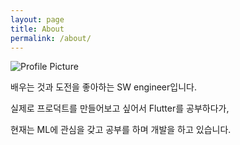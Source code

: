 ```yaml
---
layout: page
title: About
permalink: /about/
---
```


<img src="{{ site.baseurl }}/assets/profile.jpg" title="Profile Picture" class="profile">

배우는 것과 도전을 좋아하는 SW engineer입니다.

실제로 프로덕트를 만들어보고 싶어서 Flutter를 공부하다가,

현재는 ML에 관심을 갖고 공부를 하며 개발을 하고 있습니다.

[dojinkimm]: https://github.com/dojinkimm
